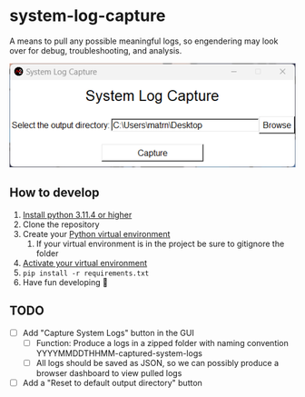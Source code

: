 # system-log-capture

A means to pull any possible meaningful logs, so engendering may look over for debug, troubleshooting, and analysis.

![Current GUI look and feel](readme_attachments/20230826_app_gui.png)

## How to develop

1. [Install python 3.11.4 or higher](https://www.python.org/downloads/)
2. Clone the repository
3. Create your [Python virtual environment](https://docs.python.org/3/library/venv.html)
   1. If your virtual environment is in the project be sure to gitignore the folder
4. [Activate your virtual environment](https://docs.python.org/3/tutorial/venv.html)
5. `pip install -r requirements.txt`
6. Have fun developing 🙂

## TODO

- [ ] Add "Capture System Logs" button in the GUI
  - [ ] Function: Produce a logs in a zipped folder with
        naming convention YYYYMMDDTHHMM-captured-system-logs
  - [ ] All logs should be saved as JSON, so we can possibly
        produce a browser dashboard to view pulled logs
- [ ] Add a "Reset to default output directory" button
